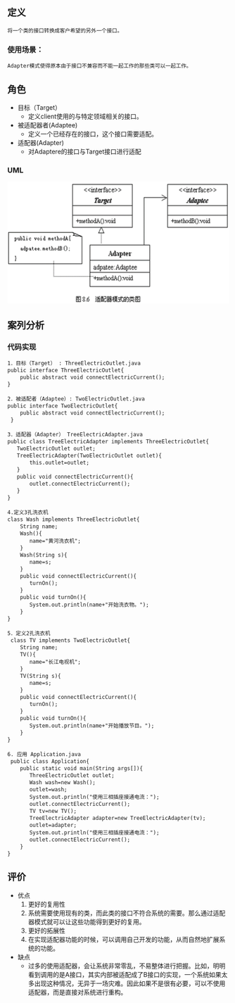 ## 定义

    将一个类的接口转换成客户希望的另外一个接口。

### 使用场景：

    Adapter模式使得原本由于接口不兼容而不能一起工作的那些类可以一起工作。

## 角色

  - 目标（Target）
    - 定义client使用的与特定领域相关的接口。
  - 被适配器者(Adaptee)
    -  定义一个已经存在的接口，这个接口需要适配。
  - 适配器(Adapter)
    - 对Adaptere的接口与Target接口进行适配

### UML

  ![适配器模式](assets/markdown-img-paste-20171109164120261.png)

## 案列分析

### 代码实现

    1．目标（Target） : ThreeElectricOutlet.java
    public interface ThreeElectricOutlet{
        public abstract void connectElectricCurrent();
    }

    2．被适配者（Adaptee）: TwoElectricOutlet.java
    public interface TwoElectricOutlet{
        public abstract void connectElectricCurrent();
     }

    3．适配器（Adapter） TreeElectricAdapter.java
    public class TreeElectricAdapter implements ThreeElectricOutlet{
       TwoElectricOutlet outlet;
       TreeElectricAdapter(TwoElectricOutlet outlet){
           this.outlet=outlet;
       }
       public void connectElectricCurrent(){
           outlet.connectElectricCurrent();
       }
    }

    4.定义3孔洗衣机
    class Wash implements ThreeElectricOutlet{
        String name;
        Wash(){
           name="黄河洗衣机";
        }
        Wash(String s){
           name=s;
        }
        public void connectElectricCurrent(){
           turnOn();
        }
        public void turnOn(){
           System.out.println(name+"开始洗衣物。");
        }
    }

    5．定义2孔洗衣机
     class TV implements TwoElectricOutlet{  
        String name;
        TV(){
           name="长江电视机";
        }
        TV(String s){
           name=s;
        }
        public void connectElectricCurrent(){
           turnOn();
        }
        public void turnOn(){
           System.out.println(name+"开始播放节目。");
        }
    }  

    6. 应用 Application.java
     public class Application{
        public static void main(String args[]){
           ThreeElectricOutlet outlet;      
           Wash wash=new Wash();            
           outlet=wash;                      
           System.out.println("使用三相插座接通电流：");
           outlet.connectElectricCurrent();   
           TV tv=new TV();                    
           TreeElectricAdapter adapter=new TreeElectricAdapter(tv);
           outlet=adapter;                   
           System.out.println("使用三相插座接通电流：");
           outlet.connectElectricCurrent();   
        }
    }


## 评价
- 优点
  1. 更好的复用性
    1. 系统需要使用现有的类，而此类的接口不符合系统的需要。那么通过适配器模式就可以让这些功能得到更好的复用。
  2. 更好的拓展性
    1. 在实现适配器功能的时候，可以调用自己开发的功能，从而自然地扩展系统的功能。
- 缺点
  - 过多的使用适配器，会让系统非常零乱，不易整体进行把握。比如，明明看到调用的是A接口，其实内部被适配成了B接口的实现，一个系统如果太多出现这种情况，无异于一场灾难。因此如果不是很有必要，可以不使用适配器，而是直接对系统进行重构。
